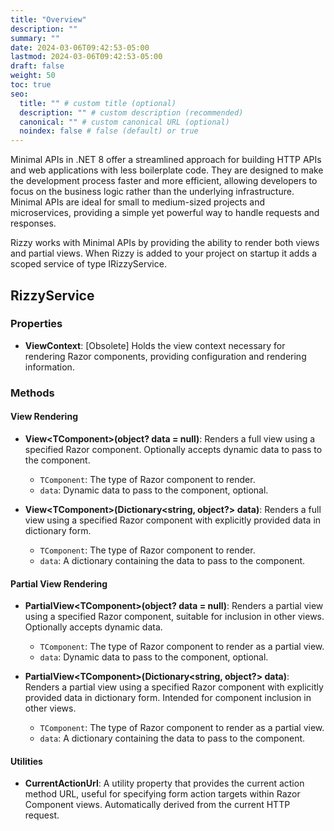 ```yaml
---
title: "Overview"
description: ""
summary: ""
date: 2024-03-06T09:42:53-05:00
lastmod: 2024-03-06T09:42:53-05:00
draft: false
weight: 50
toc: true
seo:
  title: "" # custom title (optional)
  description: "" # custom description (recommended)
  canonical: "" # custom canonical URL (optional)
  noindex: false # false (default) or true
---
```

Minimal APIs in .NET 8 offer a streamlined approach for building HTTP APIs and web applications with less boilerplate code. They are designed to make the development process faster and more efficient, allowing developers to focus on the business logic rather than the underlying infrastructure. Minimal APIs are ideal for small to medium-sized projects and microservices, providing a simple yet powerful way to handle requests and responses.

Rizzy works with Minimal APIs by providing the ability to render both views and partial views. When Rizzy is added to your project on startup it adds a scoped service of type IRizzyService.

## RizzyService

### Properties

- **ViewContext**: [Obsolete] Holds the view context necessary for rendering Razor components, providing configuration and rendering information.

### Methods

#### View Rendering

- **View\<TComponent\>(object? data = null)**: Renders a full view using a specified Razor component. Optionally accepts dynamic data to pass to the component.
  - `TComponent`: The type of Razor component to render.
  - `data`: Dynamic data to pass to the component, optional.

- **View\<TComponent\>(Dictionary<string, object?> data)**: Renders a full view using a specified Razor component with explicitly provided data in dictionary form.
  - `TComponent`: The type of Razor component to render.
  - `data`: A dictionary containing the data to pass to the component.

#### Partial View Rendering

- **PartialView\<TComponent\>(object? data = null)**: Renders a partial view using a specified Razor component, suitable for inclusion in other views. Optionally accepts dynamic data.
  - `TComponent`: The type of Razor component to render as a partial view.
  - `data`: Dynamic data to pass to the component, optional.

- **PartialView\<TComponent\>(Dictionary<string, object?> data)**: Renders a partial view using a specified Razor component with explicitly provided data in dictionary form. Intended for component inclusion in other views.
  - `TComponent`: The type of Razor component to render as a partial view.
  - `data`: A dictionary containing the data to pass to the component.

#### Utilities

- **CurrentActionUrl**: A utility property that provides the current action method URL, useful for specifying form action targets within Razor Component views. Automatically derived from the current HTTP request.


